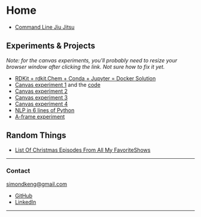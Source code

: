 # Home

- [Command Line Jiu Jitsu](cljj.md)

## Experiments & Projects

_Note: for the canvas experiments, you'll probably need to resize your browser window after clicking the link. Not sure how to fix it yet._

- [RDKit + rdkit.Chem + Conda + Jupyter = Docker Solution](https://github.com/simonkeng/rdkit-jupyter-docker)
- [Canvas experiment 1](ameebo.html) and the [code](show_canvas_code.md)
- [Canvas experiment 2](canvas_stuff/exp.html)
- [Canvas experiment 3](canvas_stuff/expthree.html)
- [Canvas experiment 4](canvas_stuff/exptwo.html)
- [NLP in 6 lines of Python](word2vec-in-6-lines.html)
- [A-frame experiment](framed.html)


## Random Things

- [List Of Christmas Episodes From All My FavoriteShows](ChristmasEpisodeMarathon.md)

----------

### Contact

<simondkeng@gmail.com>

- [GitHub](https://github.com/simonkeng)
- [LinkedIn](https://www.linkedin.com/in/simonkeng/)

----------
